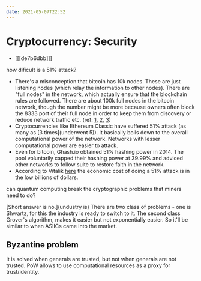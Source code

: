```yaml
---
date: 2021-05-07T22:52
---
```


# Cryptocurrency: Security

- [[[de7b6dbb]]]


how dificult is a 51% attack?  
- There's a misconception that bitcoin has 10k nodes. These are just listening nodes (which relay the information to other nodes). There are "full nodes" in the network, which actually ensure that the blockchain rules are followed. There are about 100k full nodes in the bitcoin network, though the number might be more because owners often block the 8333 port of their full node in order to keep them from discovery or reduce network traffic etc. (ref: [1](https://twitter.com/francispouliot_/status/1125139855313387520?ref_src=twsrc%5Etfw%7Ctwcamp%5Etweetembed%7Ctwterm%5E1125139855313387520%7Ctwgr%5E%7Ctwcon%5Es1_&ref_url=https%3A%2F%2Fthenextweb.com%2Fnews%2Fbitcoin-100000-nodes-vulnerable-cryptocurrency), [2](https://www.reddit.com/r/Bitcoin/comments/n5n1i7/where_can_i_get_an_accurate_number_of_the_active/), [3](https://bitcoinist.com/bitcoin-network-surpasses-100000-nodes-new-data-shows/))
- Cryptocurrencies like Ethereum Classic have suffered 51% attack (as many as [3 times](underwent 5)). It basically boils down to the overall computational power of the network. Networks with lesser computational power are easier to attack.
- Even for bitcoin, Ghash.io obtained 51% hashing power in 2014. The pool voluntarily capped their hashing power at 39.99% and adviced other networks to follow suite to restore faith in the network.
- According to Vitalik [here](https://youtu.be/3x1b_S6Qp2Q?t=2493) the economic cost of doing a 51% attack is in the low billions of dollars.


can quantum computing break the cryptographic problems that miners need to do?

[Short answer is no.](undustry is) There are two class of problems - one is Shwartz, for this the industry is ready to switch to it. The second class Grover's algorithm, makes it easier but not exponentially easier. So it'll be similar to when ASIICs came into the market.



## Byzantine problem
It is solved when generals are trusted, but not when generals are not trusted. PoW allows to use computational resources as a proxy for trust/identity.
